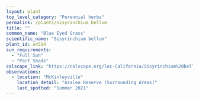 ```yaml
---
layout: plant                                                              
top_level_category: "Perennial herbs"
permalink: /plants/sisyrinchium_bellum
title: ""
common_name: "Blue Eyed Grass"
scientific_name: "Sisyrinchium bellum"
plant_id: a4514
sun_requirements:
  - "Full Sun"
  - "Part Shade"
calscape_link: "https://calscape.org/loc-California/Sisyrinchium%20bellum(%20)"
observations: 
  - location: "McKinleyville"
    location_detail: "Azalea Reserve (Surrounding Areas)"
    last_spotted: "Summer 2021"
---
```


